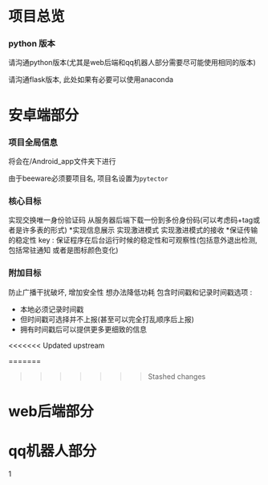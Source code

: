 # 项目总览

### python 版本

请沟通python版本(尤其是web后端和qq机器人部分需要尽可能使用相同的版本)

请沟通flask版本, 此处如果有必要可以使用anaconda

# 安卓端部分

### 项目全局信息

将会在/Android_app文件夹下进行

由于beeware必须要项目名, 项目名设置为`pytector`

### 核心目标

实现交换唯一身份验证码
从服务器后端下载一份到多份身份码(可以考虑码+tag或者是许多表的形式)
\*实现信息展示
实现激进模式
实现激进模式的接收
\*保证传输的稳定性
key : 保证程序在后台运行时候的稳定性和可观察性(包括意外退出检测, 包括常驻通知 或者是图标颜色变化)

### 附加目标

防止广播干扰破坏, 增加安全性
想办法降低功耗
包含时间戳和记录时间戳选项 :
- 本地必须记录时间戳
- 但时间戳可选择并不上报(甚至可以完全打乱顺序后上报)
- 拥有时间戳后可以提供更多更细致的信息

<<<<<<< Updated upstream

=======
>>>>>>> Stashed changes

# web后端部分


# qq机器人部分
1